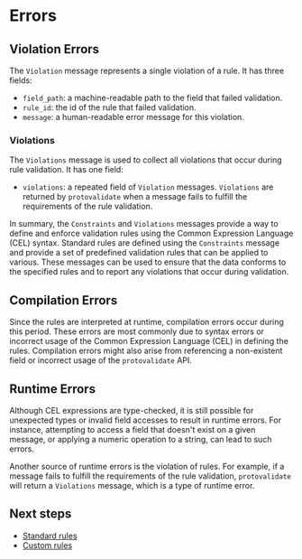 # Errors

## Violation Errors

The `Violation` message represents a single violation of a rule. It has
three fields:

- `field_path`: a machine-readable path to the field that failed validation.
- `rule_id`: the id of the rule that failed validation.
- `message`: a human-readable error message for this violation.

### Violations

The `Violations` message is used to collect all violations that occur during
rule validation. It has one field:

- `violations`: a repeated field of `Violation` messages. `Violations` are
  returned by `protovalidate` when a message fails to fulfill the requirements
  of the rule validation.

In summary, the `Constraints` and `Violations` messages provide a way to define
and enforce validation rules using the Common Expression Language (CEL)
syntax. Standard rules are defined using the `Constraints` message and
provide a set of predefined validation rules that can be applied to various.
These messages can be used to ensure that the data conforms to the
specified rules and to report any violations that occur during validation.

## Compilation Errors

Since the rules are interpreted at runtime, compilation errors occur
during this period. These errors are most commonly due to syntax errors or
incorrect usage of the Common Expression Language (CEL) in defining the
rules. Compilation errors might also arise from referencing a non-existent
field or incorrect usage of the `protovalidate` API.

## Runtime Errors

Although CEL expressions are type-checked, it is still possible for unexpected
types or invalid field accesses to result in runtime errors. For instance,
attempting to access a field that doesn't exist on a given message, or applying
a numeric operation to a string, can lead to such errors.

Another source of runtime errors is the violation of rules. For example,
if a message fails to fulfill the requirements of the rule
validation, `protovalidate` will return a `Violations` message, which is a type
of runtime error.

## Next steps

- [Standard rules](standard-rules.md)
- [Custom rules](custom-rules.md)
